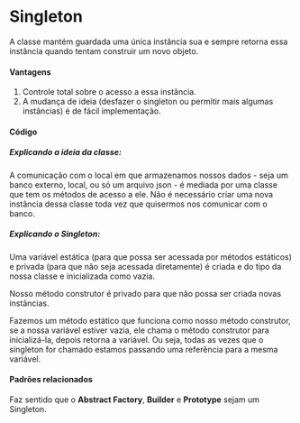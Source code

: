 <h1>Singleton</h1>
<p>A classe mantém guardada uma única instância sua e sempre retorna essa instância quando tentam construir um novo objeto.</p>

<h4>Vantagens</h4>
<ol>
  <li>Controle total sobre o acesso a essa instância.</li>
  <li>A mudança de ideia (desfazer o singleton ou permitir mais algumas instâncias) é de fácil implementação.</li>
</ol>

<h4>Código</h4>
<h5>Explicando a ideia da classe:</h5>
<p>A comunicação com o local em que armazenamos nossos dados - seja um banco externo, local, ou só um arquivo json - é mediada por uma classe que tem os métodos de acesso a ele. Não é necessário criar uma nova instância dessa classe toda vez que quisermos nos comunicar com o banco.</p>
<h5>Explicando o Singleton:</h5>
<p>Uma variável estática (para que possa ser acessada por métodos estáticos) e privada (para que não seja acessada diretamente) é criada e do tipo da nossa classe e inicializada como vazia.</p>
<p>Nosso método construtor é privado para que não possa ser criada novas instâncias.</p>
<p>Fazemos um método estático que funciona como nosso método construtor, se a nossa variável estiver vazia, ele chama o método construtor para inicializá-la, depois retorna a variável. Ou seja, todas as vezes que o singleton for chamado estamos passando uma referência para a mesma variável.</p>
 
<h4>Padrões relacionados</h4>
<p>Faz sentido que o <b>Abstract Factory</b>, <b>Builder</b> e <b>Prototype</b> sejam um Singleton.</p>